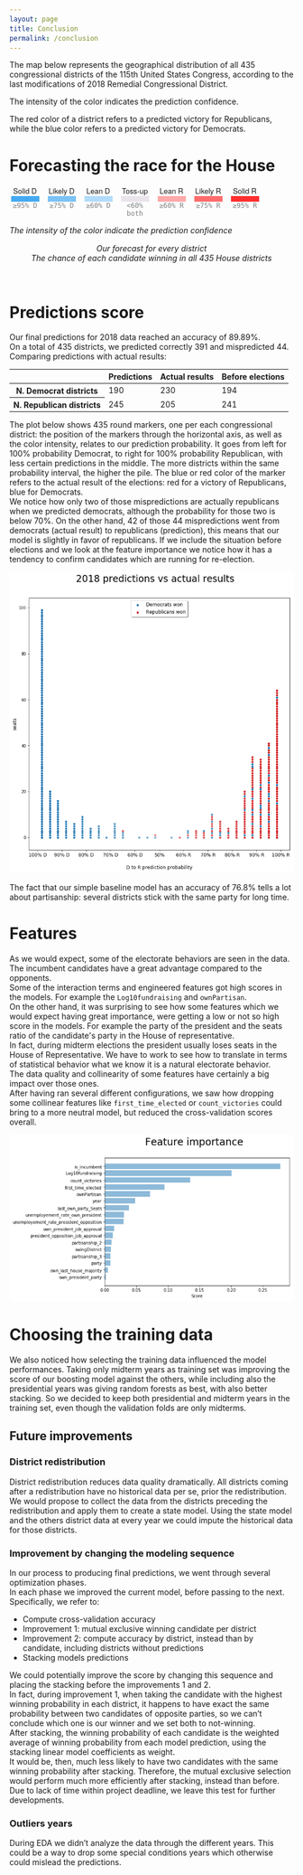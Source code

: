 ```yaml
---
layout: page
title: Conclusion
permalink: /conclusion
---
```

<p>The map below represents the geographical distribution of all 435 congressional districts of the 115th United States Congress, according to the last modifications of 2018 Remedial Congressional District.<br />

The intensity of the color indicates the prediction confidence.<br />

The red color of a district refers to a predicted victory for Republicans, while the blue color refers to a predicted victory for Democrats.</p>

# Forecasting the race for the House

<div class="bucket-container"><div class="bucket"><div class="bucket-title"> <div class="text">Solid D</div></div><div class="square-container"><div class="square" id="solid-d"><div class="num"></div></div></div><div class="bucket-numbers">≥95% D</div></div><div class="bucket"><div class="bucket-title"> <div class="text">Likely D</div></div><div class="square-container"><div class="square" id="likely-d"><div class="num"></div></div></div><div class="bucket-numbers">≥75% D</div></div><div class="bucket"><div class="bucket-title"> <div class="text">Lean D</div></div><div class="square-container"><div class="square" id="lean-d"><div class="num"></div></div></div><div class="bucket-numbers">≥60% D</div></div><div class="bucket"><div class="bucket-title"> <div class="text">Toss-up</div></div><div class="square-container"><div class="square" id="tossup"><div class="num"></div></div></div><div class="bucket-numbers">&lt;60% both</div></div><div class="bucket"><div class="bucket-title"> <div class="text">Lean R</div></div><div class="square-container"><div class="square" id="lean-r"><div class="num"> </div></div></div><div class="bucket-numbers">≥60% R</div></div><div class="bucket"><div class="bucket-title"> <div class="text">Likely R </div></div><div class="square-container"><div class="square" id="likely-r"><div class="num"> </div></div></div><div class="bucket-numbers">≥75% R </div></div><div class="bucket"><div class="bucket-title"> <div class="text">Solid R</div></div><div class="square-container"><div class="square" id="solid-r"><div class="num"></div></div></div><div class="bucket-numbers">≥95% R</div></div></div>

<i style="font-size: 14px;">The intensity of the color indicate the prediction confidence</i>

<style>
.bucket-container {
  margin-top: 15px;
  display: flex;
}
.bucket-container .bucket {
  width: 55px;
  margin-right: 10px;
}
.bucket-container .bucket-title {
  font-family: AtlasGrotesk,"Helvetica Neue",Helvetica,Arial,sans-serif;
  font-size: 13px;
  letter-spacing: normal;
}
.text {
  margin: 0;
  padding: 0;
  border: 0;
  font: inherit;
  vertical-align: baseline;
  text-align: center;
}
.square-container {
  font-family: AtlasGrotesk,"Helvetica Neue",Helvetica,Arial,sans-serif;
  font-size: 13px;
  letter-spacing: normal;
}
.bucket-container .bucket-numbers {
  color: #808285;
  font-size: 12px;
  font-family: "DecimaMonoPro",monospace;
  text-align: center;
  max-width: 130px;
}
.square {
  text-align: center;
  padding-top: 10px;
  font-size: 14px;
  width: 50px;
  font-family: "DecimaMonoPro",monospace;
  margin: 0 auto;
}
.square#solid-d {
  background: rgba(69, 170, 242, 1);
}
.square#likely-d {
  background: rgba(69, 170, 242, 0.7);
}
.square#lean-d {
  background: rgba(69, 170, 242, 0.4);
}
.square#tossup {
  background: #eae3eb;
}
.square#lean-r {
  background: rgba(255, 47, 47, 0.4);
}
.square#likely-r {
  background: rgba(255, 47, 47, 0.7);
}
.square#solid-r {
  background: rgba(255, 47, 47, 1);
}
.num {
  margin: 0;
  padding: 0;
  border: 0;
  font: inherit;
  vertical-align: baseline;
}

#container {
  text-align: center;
}
#tooltip {
  position: absolute;
  top: 0;
  left: 0;
  z-index: 10;
  margin: 0;
  padding: 10px;
  width: 200px;
  height: 70px;
  color: #000;
  font-family: sans-serif;
  font-size: 0.9em;
  font-weight: bold;
  text-align: center;
  background-color: #fff;
  opacity: 0;
  pointer-events: none;
  border-radius:5px;
  transition: .2s;
}
.legend-container {
  margin-top: 15px;
  text-align: center;
  font-weight: 400; font-style: italic;
}
</style>

<div id="container"></div>
<div id="tooltip"></div>
<script src="https://d3js.org/d3.v4.min.js"></script>
<script src="https://d3js.org/topojson.v1.min.js"></script>
<script src="https://cdnjs.cloudflare.com/ajax/libs/d3-composite-projections/1.0.1/d3-composite-projections.min.js"></script>
<script>
var width = 960,
  height = 500;

var projection = d3.geoAlbersUsaTerritories();
var path = d3.geoPath()
  .projection(projection);

var svg = d3.select("#container").append("svg")
  .attr("width", width)
  .attr("height", height);

  var t = d3.transition();
d3.json("us_house_results_map.json", function(error, us) {
var us = topojson.feature(us, us.objects.us_congressional_districts);
svg.selectAll(".region")
    .data(us.features)
    .enter()
    .append("path")
    .attr("class", "region")
    .attr("d", path)
    .style("fill", function(d){
      var alpha = 1;
      if (d.properties.alpha >= 0.95) {
        alpha = 1;
      }
      else if (d.properties.alpha >= 0.75) {
        alpha = 0.7;
      }
      else if (d.properties.alpha >= 0.60) {
        alpha = 0.4;
      }

      if(d.properties.PARTY_AFF=="Democrat" && d.properties.alpha >=0.6) {
        return `rgba(69, 170, 242, ${alpha})`;
      } else if (d.properties.PARTY_AFF=="Republican" && d.properties.alpha >=0.6) {
        return `rgba(255, 47, 47, ${alpha})`;
      } else {
        return "#eae3eb";
      }
    })
    .style("stroke", "#000")
    .style("stroke-width", "0.3px")
    .on("mouseover", function(d){
      //Show the tooltip
      var x = d3.event.pageX;
      var y = d3.event.pageY - 40;

      d3.select("#tooltip")
        .style("left", x + "px")
        .style("top", y + "px")
        .style("opacity", 1)
        .html( d.properties.STATE + " dist: " + d.properties.CONG_DIST + "<br/>" +d.properties.PARTY_AFF + "<br/>Chance of winning:" + (d.properties.alpha !== 'NaN' ? d.properties.alpha.toFixed(2) : 'NaN') );
      })
      .on("mouseout", function(){
        //Hide the tooltip
        d3.select("#tooltip")
          .style("opacity", 0);
      });;

svg
  .append("path")
    .style("fill","none")
    .style("stroke","#000")
    .style("stroke-dasharray","5,5")
    .attr("d", projection.getCompositionBorders());

});

</script>

<p class="legend-container">
  Our forecast for every district<br />
  The chance of each candidate winning in all 435 House districts
</p>

<br />

# Predictions score
Our final predictions for 2018 data reached an accuracy of 89.89%.  
On a total of 435 districts, we predicted correctly 391 and mispredicted 44.  
Comparing predictions with actual results:  

<table>
  <thead>
    <tr>
      <th></th>
      <th>Predictions</th>
      <th>Actual results</th>
      <th>Before elections</th>
    </tr>
  </thead>
  <tbody>
    <tr>
      <th>N. Democrat districts</th>
      <td>190</td>
      <td>230</td>
      <td>194</td>
    </tr>
    <tr>
      <th>N. Republican districts</th>
      <td>245</td>
      <td>205</td>
      <td>241</td>
    </tr>
  </tbody>
</table>

The plot below shows 435 round markers, one per each congressional district: the position of the markers through the horizontal axis, as well as the color intensity, relates to our prediction probability. It goes from left for 100% probability Democrat, to right for 100% probability Republican, with less certain predictions in the middle. The more districts within the same probability interval, the higher the pile. The blue or red color of the marker refers to the actual result of the elections: red for a victory of Republicans, blue for Democrats. <br />
We notice how only two of those mispredictions are actually republicans when we predicted democrats, although the probability for those two is below 70%. On the other hand, 42 of those 44 mispredictions went from democrats (actual result) to republicans (prediction), this means that our model is slightly in favor of republicans. If we include the situation before elections and we look at the feature importance we notice how it has a tendency to confirm candidates which are running for re-election. 

![Modeling](/assets/04/04-Visualizations-PredVSActual.png)

The fact that our simple baseline model has an accuracy of 76.8% tells a lot about partisanship: several districts stick with the same party for long time.  

# Features

As we would expect, some of the electorate behaviors are seen in the data. The incumbent candidates have a great advantage compared to the opponents.  
Some of the interaction terms and engineered features got high scores in the models. For example the `Log10fundraising` and `ownPartisan`.  
On the other hand, it was surprising to see how some features which we would expect having great importance, were getting a low or not so high score in the models. For example the party of the president and the seats ratio of the candidate's party in the House of representative.  
In fact, during midterm elections the president usually loses seats in the House of Representative. We have to work to see how to translate in terms of statistical behavior what we know it is a natural electorate behavior.  
The data quality and collinearity of some features have certainly a big impact over those ones.  
After having ran several different configurations, we saw how dropping some collinear features like `first_time_elected` or `count_victories` could bring to a more neutral model, but reduced the cross-validation scores overall.  

![Modeling](/assets/04/04_featureImportance.png)

# Choosing the training data

We also noticed how selecting the training data influenced the model performances. Taking only midterm years as training set was improving the score of our boosting model against the others, while including also the presidential years was giving random forests as best, with also better stacking. So we decided to keep both presidential and midterm years in the training set, even though the validation folds are only midterms.  

## Future improvements

### District redistribution

District redistribution reduces data quality dramatically. All districts coming after a redistribution have no historical data per se, prior the redistribution. We would propose to collect the data from the districts preceding the redistribution and apply them to create a state model. Using the state model and the others district data at every year we could impute the historical data for those districts.  

### Improvement by changing the modeling sequence

In our process to producing final predictions, we went through several optimization phases.  
In each phase we improved the current model, before passing to the next.  
Specifically, we refer to:  

- Compute cross-validation accuracy
- Improvement 1: mutual exclusive winning candidate per district
- Improvement 2: compute accuracy by district, instead than by candidate, including districts without predictions
- Stacking models predictions

We could potentially improve the score by changing this sequence and placing the stacking before the improvements 1 and 2.  
In fact, during improvement 1, when taking the candidate with the highest winning probability in each district, it happens to have exact the same probability between two candidates of opposite parties, so we can’t conclude which one is our winner and we set both to not-winning.  
After stacking, the winning probability of each candidate is the weighted average of winning probability from each model prediction, using the stacking linear model coefficients as weight.  
It would be, then, much less likely to have two candidates with the same winning probability after stacking. Therefore, the mutual exclusive selection would perform much more efficiently after stacking, instead than before. Due to lack of time within project deadline, we leave this test for further developments.  

### Outliers years

During EDA we didn’t analyze the data through the different years. This could be a way to drop some special conditions years which otherwise could mislead the predictions.
